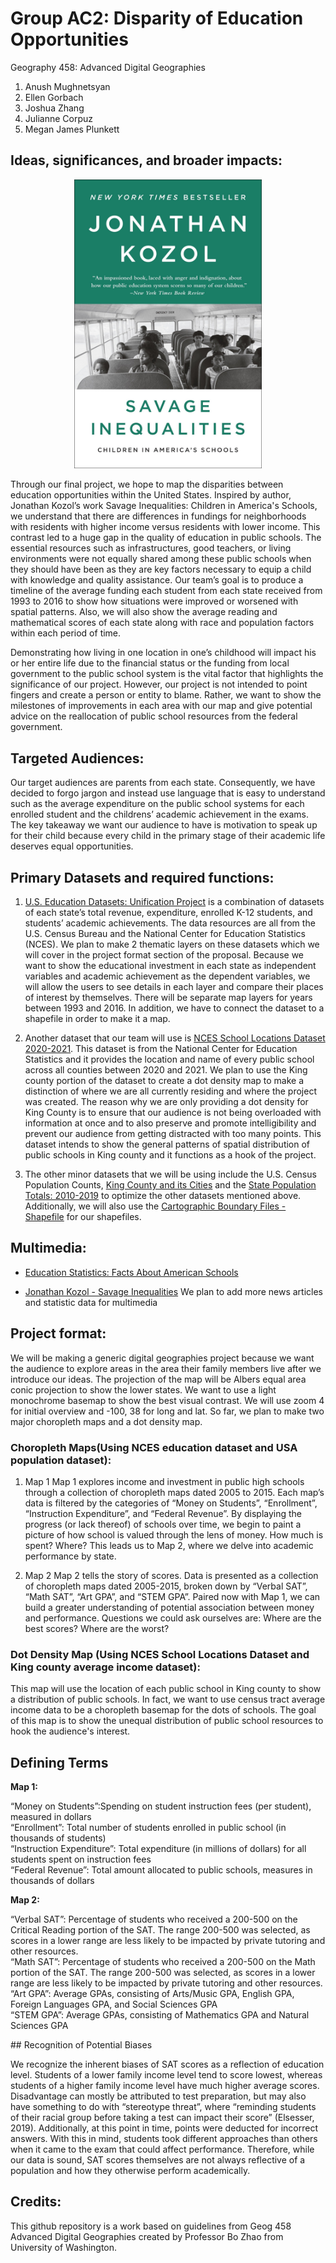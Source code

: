 # Group AC2: Disparity of Education Opportunities

Geography 458: Advanced Digital Geographies

1. Anush Mughnetsyan
2. Ellen Gorbach
3. Joshua Zhang
4. Julianne Corpuz
5. Megan James Plunkett

## Ideas, significances, and broader impacts:

<p align="center">
  <img src="img/book.jpg" width="300">
</p>

Through our final project, we hope to map the disparities between education opportunities within the United States. Inspired by author, Jonathan Kozol’s work Savage Inequalities: Children in America's Schools, we understand that there are differences in fundings for neighborhoods with residents with higher income versus residents with lower income. This contrast led to a huge gap in the quality of education in public schools. The essential resources such as infrastructures, good teachers, or living environments were not equally shared among these public schools when they should have been as they are key factors necessary to equip a child with knowledge and quality assistance. Our team’s goal is to produce a timeline of the average funding each student from each state received from 1993 to 2016 to show how situations were improved or worsened with spatial patterns. Also, we will also show the average reading and mathematical scores of each state along with race and population factors within each period of time.

Demonstrating how living in one location in one’s childhood will impact his or her entire life due to the financial status or the funding from local government to the public school system is the vital factor that highlights the significance of our project. However, our project is not intended to point fingers and create a person or entity to blame. Rather, we want to show the milestones of improvements in each area with our map and give potential advice on the reallocation of public school resources from the federal government.

## Targeted Audiences:

Our target audiences are parents from each state. Consequently, we have decided to forgo jargon and instead use language that is easy to understand such as the average expenditure on the public school systems for each enrolled student and the childrens’ academic achievement in the exams. The key takeaway we want our audience to have is motivation to speak up for their child because every child in the primary stage of their academic life deserves equal opportunities.

## Primary Datasets and required functions:

1. [U.S. Education Datasets: Unification Project](https://www.kaggle.com/datasets/noriuk/us-education-datasets-unification-project) is a combination of datasets of each state’s total revenue, expenditure, enrolled K-12 students, and students’ academic achievements. The data resources are all from the U.S. Census Bureau and the National Center for Education Statistics (NCES). We plan to make 2 thematic layers on these datasets which we will cover in the project format section of the proposal.  Because we want to show the educational investment in each state as independent variables and academic achievement as the dependent variables, we will allow the users to see details in each layer and compare their places of interest by themselves. There will be separate map layers for years between 1993 and 2016. In addition, we have to connect the dataset to a shapefile in order to make it a map.

2. Another dataset that our team will use is [NCES School Locations Dataset 2020-2021](https://nces.ed.gov/programs/edge/geographic/schoollocations). This dataset is from the National Center for Education Statistics and it provides the location and name of every public school across all counties between 2020 and 2021. We plan to use the King county portion of the dataset to create a dot density map to make a distinction of where we are all currently residing and where the project was created. The reason why we are only providing a dot density for King County is to ensure that our audience is not being overloaded with information at once and to also preserve and promote intelligibility and prevent our audience from getting distracted with too many points. This dataset intends to show the general patterns of spatial distribution of public schools in King county and it functions as a hook of the project.

3. The other minor datasets that we will be using include the U.S. Census Population Counts, [King County and its Cities](https://data.kingcounty.gov/Demographics/2010-U-S-Census-Population-Counts-King-County-and-/cavj-x985) and the [State Population Totals: 2010-2019](https://www.census.gov/data/datasets/time-series/demo/popest/2010s-state-total.html) to optimize the other datasets mentioned above. Additionally, we will also use the [Cartographic Boundary Files - Shapefile](https://www.census.gov/geographies/mapping-files/time-series/geo/carto-boundary-file.html) for our shapefiles.

## Multimedia:
* [Education Statistics: Facts About American Schools](https://www.edweek.org/leadership/education-statistics-facts-about-american-schools/2019/01)

* [Jonathan Kozol - Savage Inequalities](https://www.youtube.com/watch?v=f6wCsAXmjdI)
We plan to add more news articles and statistic data for multimedia

## Project format:

We will be making a generic digital geographies project because we want the audience to explore areas in the area their family members live after we introduce our ideas. The projection of the map will be Albers equal area conic projection to show the lower states. We want to use a light monochrome basemap to show the best visual contrast. We will use zoom 4 for initial overview and -100, 38 for long and lat. So far, we plan to make two major choropleth maps and a dot density map.

### Choropleth Maps(Using NCES education dataset and USA population dataset):

1. Map 1 
Map 1 explores income and investment in public high schools through a collection of choropleth maps dated 2005 to 2015. Each map’s data is filtered by the categories of “Money on Students”, “Enrollment”, “Instruction Expenditure”, and “Federal Revenue”. By displaying the progress (or lack thereof) of schools over time, we begin to paint a picture of how school is valued through the lens of money. How much is spent? Where? This leads us to Map 2, where we delve into academic performance by state.

2. Map 2
Map 2 tells the story of scores. Data is presented as a collection of choropleth maps dated 2005-2015, broken down by “Verbal SAT”, “Math SAT”, “Art GPA”, and “STEM GPA”. Paired now with Map 1, we can build a greater understanding of potential association between money and performance. Questions we could ask ourselves are: Where are the best scores? Where are the worst?

### Dot Density Map (Using NCES School Locations Dataset and King county average income dataset):

This map will use the location of each public school in King county to show a distribution of public schools. In fact, we want to use census tract average income data to be a choropleth basemap for the dots of schools. The goal of this map is to show the unequal distribution of public school resources to hook the audience's interest.

## Defining Terms

**Map 1:**
<p> “Money on Students”:Spending on student instruction fees (per student), measured in dollars <br>
“Enrollment”: Total number of students enrolled in public school (in thousands of students)<br>
“Instruction Expenditure”: Total expenditure (in millions of dollars) for all students spent on instruction fees <br>
“Federal Revenue”: Total amount allocated to public schools, measures in thousands of dollars </p>

**Map 2:**
<p> “Verbal SAT”: Percentage of students who received a 200-500 on the Critical Reading portion of the SAT. The range 200-500 was selected, as scores in a lower range are less likely to be impacted by private tutoring and other resources. <br>
“Math SAT”: Percentage of students who received a 200-500 on the Math portion of the SAT. The range 200-500 was selected, as scores in a lower range are less likely to be impacted by private tutoring and other resources. <br>
“Art GPA”: Average GPAs, consisting of Arts/Music GPA, English GPA, Foreign Languages GPA, and Social Sciences GPA <br>
“STEM GPA”: Average GPAs, consisting of Mathematics GPA and Natural Sciences GPA </p>
## Recognition of Potential Biases

We recognize the inherent biases of SAT scores as a reflection of education level. Students of a lower family income level tend to score lowest, whereas students of a higher family income level have much higher average scores. Disadvantage can mostly be attributed to test preparation, but may also have something to do with “stereotype threat”, where “reminding students of their racial group before taking a test can impact their score” (Elsesser, 2019). Additionally, at this point in time, points were deducted for incorrect answers. With this in mind, students took different approaches than others when it came to the exam that could affect performance. Therefore, while our data is sound, SAT scores themselves are not always reflective of a population and how they otherwise perform academically. 

## Credits:

This github repository is a work based on guidelines from Geog 458 Advanced Digital Geographies created by Professor Bo Zhao from University of Washington.
